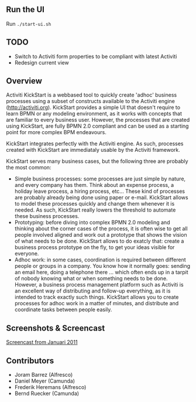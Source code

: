 Run the UI
----------

Run `./start-ui.sh`

TODO
----

* Switch to Activiti form properties to be compliant with latest Activiti
* Redesign current view

Overview
--------

Activiti KickStart is a webbased tool to quickly create 'adhoc' business processes using a 
subset of constructs available to the Activiti engine (http://activiti.org). 
KickStart provides a simple UI that doesn't require to learn BPMN or any modeling environment,
as it works with concepts that are familiar to every business user. 
However, the processes that are created using KickStart, are fully BPMN 2.0 compliant
and can be used as a starting point for more complex BPM endeavours.

KickStart integrates perfectly with the Activiti engine. As such, processes created with KickStart
are immediataly usable by the Activiti framework.

KickStart serves many business cases, but the following three are probably the most common:

* Simple business processes: some processes are just simple by nature, and every company has them. Think about an expense process, a holiday leave process, a hiring process, etc... These kind of processes are probably already being done using paper or e-mail. KickStart allows to model these processes quickly and change them whenever it is needed. As such, KickStart really lowers the threshold to automate these business processes.
* Prototyping: before diving into complex BPMN 2.0 modeling and thinking about the corner cases of the process, it is often wise to get all people involved aligned and work out a prototype that shows the vision of what needs to be done. KickStart allows to do exatcly that: create a business process prototype on the fly, to get your ideas visible for everyone.
* Adhoc work: in some cases, coordination is required between different people or groups in a company. You know how it normally goes: sending an email here, doing a telephone there ... which often ends up in a tarpit of nobody knowing what or when something needs to be done. However, a business process management platform such as Activiti is an excellent way of distributing and follow-up everything, as it is intended to track exactly such things. KickStart allows you to create processes for adhoc work in a matter of minutes, and distribute and coordinate tasks between people easily. 


Screenshots & Screencast
------------------------

[Screencast from Januari 2011](http://www.jorambarrez.be/blog/2011/01/05/adhoc-workflow-with-activiti-kickstart/)

Contributors
------------

* Joram Barrez (Alfresco)
* Daniel Meyer (Camunda)
* Frederik Heremans (Alfresco)
* Bernd Ruecker (Camunda)




